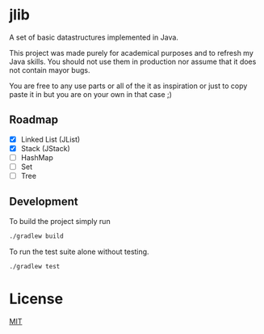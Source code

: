 # jlib
A set of basic datastructures implemented in Java. 

This project was made purely for academical purposes and to refresh my Java 
skills. You should not use them in production nor assume that it does not 
contain mayor bugs.

You are free to any use parts or all of the it as inspiration or just to copy
paste it in but you are on your own in that case ;)

## Roadmap

- [x] Linked List (JList)
- [x] Stack (JStack)
- [ ] HashMap
- [ ] Set
- [ ] Tree

## Development

To build the project simply run

```bash
./gradlew build
```

To run the test suite alone without testing.

```bash
./gradlew test
```

# License

[MIT](./LICENSE)
